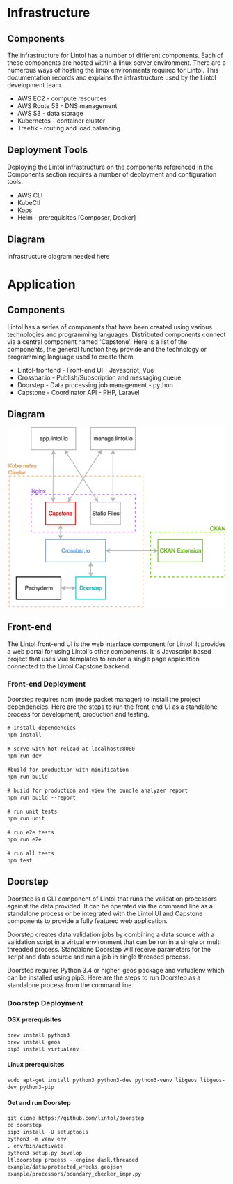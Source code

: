 # Infrastructure

## Components
The infrastructure for Lintol has a number of different components. Each of these components are hosted within a linux server environment. There are a numerous ways of hosting the linux environments required for Lintol. This documentation records and explains the infrastructure used by the Lintol development team.

* AWS EC2 - compute resources
* AWS Route 53 - DNS management
* AWS S3 - data storage
* Kubernetes - container cluster
* Traefik - routing and load balancing


## Deployment Tools
Deploying the Lintol infrastructure on the components referenced in the Components section requires a number of deployment and configuration tools.

* AWS CLI
* KubeCtl
* Kops
* Helm - prerequisites [Composer, Docker]

####

## Diagram
<aside class="notice"> Infrastructure diagram needed here </aside>

# Application

## Components

Lintol has a series of components that have been created using various technologies and programming languages. Distributed components connect via a central component named 'Capstone'. Here is a list of the components, the general function they provide and the technology or programming language used to create them.

* Lintol-frontend - Front-end UI - Javascript, Vue
* Crossbar.io - Publish/Subscription and messaging queue
* Doorstep - Data processing job management - python
* Capstone - Coordinator API - PHP, Laravel

## Diagram
![alt text](images/dd.png "Data Diagram")


## Front-end

The Lintol front-end UI is the web interface component for Lintol. It provides a web portal for using Lintol's other components. It is Javascript based project that uses Vue templates to render a single page application connected to the Lintol Capstone backend.

### Front-end Deployment
Doorstep requires npm (node packet manager) to install the project dependencies. Here are the steps to run the front-end UI as a standalone process for development, production and testing.

```shell
# install dependencies
npm install

# serve with hot reload at localhost:8080
npm run dev

#build for production with minification
npm run build

# build for production and view the bundle analyzer report
npm run build --report

# run unit tests
npm run unit

# run e2e tests
npm run e2e

# run all tests
npm test
```

## Doorstep

Doorstep is a CLI component of Lintol that runs the validation processors against the data provided. It can be operated via the command line as a standalone process or be integrated with the Lintol UI and Capstone components to provide a fully featured web application.

Doorstep creates data validation jobs by combining a data source with a validation script in a virtual environment that can be run in a single or multi threaded process. Standalone Doorstep will receive parameters for the script and data source and run a job in single threaded process.

Doorstep requires Python 3.4 or higher, geos package and virtualenv which can be installed using pip3. Here are the steps to run Doorstep as a standalone process from the command line.

### Doorstep Deployment

#### OSX prerequisites
```shell
brew install python3
brew install geos
pip3 install virtualenv
```

#### Linux prerequisites
```shell
sudo apt-get install python3 python3-dev python3-venv libgeos libgeos-dev python3-pip
```

#### Get and run Doorstep
```shell
git clone https://github.com/lintol/doorstep
cd doorstep
pip3 install -U setuptools
python3 -m venv env
. env/bin/activate
python3 setup.py develop
ltldoorstep process --engine dask.threaded example/data/protected_wrecks.geojson example/processors/boundary_checker_impr.py
